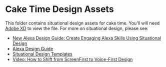 # Cake Time Design Assets

This folder contains situational design assets for cake time. You'll will need [Adobe XD](https://www.adobe.com/products/xd.html) to view the file. For more on situational design, please see:

* [New Alexa Design Guide: Create Engaging Alexa Skills Using Situational Design](https://developer.amazon.com/blogs/alexa/post/ee0e00c9-37cd-46ac-8695-06552e0885b0/new-alexa-design-guide-create-engaging-alexa-skills-using-situational-design)
* [Alexa Design Guide](https://developer.amazon.com/docs/alexa-design/get-started.html)
* [Situational Design Templates](https://build.amazonalexadev.com/vui-vs-gui-guide-ww.html)
* [Video: How to Shift from ScreenFirst to Voice-First Design](https://www.twitch.tv/videos/409503308)